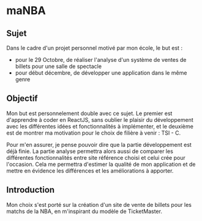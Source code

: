 # maNBA

## Sujet 

Dans le cadre d'un projet personnel motivé par mon école, le but est :
-  pour le 29 Octobre, de réaliser l'analyse d'un système de ventes de billets pour une salle de spectacle
-  pour début décembre, de développer une application dans le même genre

## Objectif 

Mon but est personnelement double avec ce sujet. Le premier est d'apprendre à coder en ReactJS, sans oublier le plaisir du développement avec les différentes idées et fonctionnalités à implémenter, et le deuxième est de montrer ma motivation pour le choix de filière à venir : TSI - C. 

Pour m'en assurer, je pense pouvoir dire que la partie développement est déjà finie. 
La partie analyse permettra alors aussi de comparer les différentes fonctionnalités entre site référence choisi et celui crée pour l'occasion. 
Cela me permettra d'estimer la qualité de mon application et de mettre en évidence les différences et les améliorations à apporter.

## Introduction 
Mon choix s'est porté sur la création d'un site de vente de billets pour les matchs de la NBA, en m'inspirant du modèle de TicketMaster.
